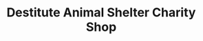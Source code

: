 ---
title: "Destitute Animal Shelter Charity Shop"
url: /bolton/destitute-animal-shelter-charity-shop/
shop: Gebrauchtwaren
---